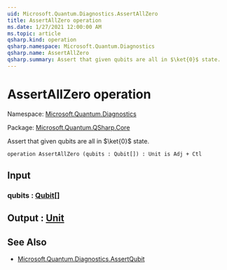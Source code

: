 ```yaml
---
uid: Microsoft.Quantum.Diagnostics.AssertAllZero
title: AssertAllZero operation
ms.date: 1/27/2021 12:00:00 AM
ms.topic: article
qsharp.kind: operation
qsharp.namespace: Microsoft.Quantum.Diagnostics
qsharp.name: AssertAllZero
qsharp.summary: Assert that given qubits are all in $\ket{0}$ state.
---
```


# AssertAllZero operation

Namespace: [Microsoft.Quantum.Diagnostics](xref:Microsoft.Quantum.Diagnostics)

Package: [Microsoft.Quantum.QSharp.Core](https://nuget.org/packages/Microsoft.Quantum.QSharp.Core)


Assert that given qubits are all in $\ket{0}$ state.

```qsharp
operation AssertAllZero (qubits : Qubit[]) : Unit is Adj + Ctl
```


## Input

### qubits : [Qubit](xref:microsoft.quantum.lang-ref.qubit)[]





## Output : [Unit](xref:microsoft.quantum.lang-ref.unit)



## See Also

- [Microsoft.Quantum.Diagnostics.AssertQubit](xref:Microsoft.Quantum.Diagnostics.AssertQubit)